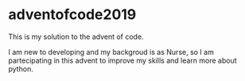 # adventofcode2019

This is my solution to the advent of code.

I am new to developing and my backgroud is as Nurse, so I am partecipating in this advent to improve my skills and learn more about python.
